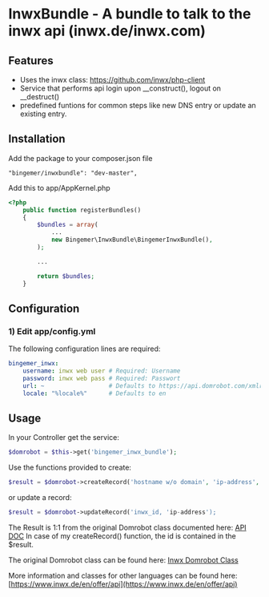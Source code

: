 InwxBundle - A bundle to talk to the inwx api (inwx.de/inwx.com)
==============================================================

Features
--------

 * Uses the inwx class: https://github.com/inwx/php-client
 * Service that performs api login upon __construct(), logout on __destruct()
 * predefined funtions for common steps like new DNS entry or update an existing entry.

Installation
-----------------------------------

Add the package to your composer.json file
```
"bingemer/inwxbundle": "dev-master",
```

Add this to app/AppKernel.php
```php
<?php
    public function registerBundles()
    {
        $bundles = array(
            ...
            new Bingemer\InwxBundle\BingemerInwxBundle(),
        );

        ...

        return $bundles;
    }
```


Configuration
-------------

### 1) Edit app/config.yml

The following configuration lines are required:

```yaml
bingemer_inwx:
    username: inwx web user # Required: Username
    password: inwx web pass # Required: Passwort
    url: ~                  # Defaults to https://api.domrobot.com/xmlrpc/   
    locale: "%locale%"      # Defaults to en
```


Usage
-----
In your Controller get the service:
```php
$domrobot = $this->get('bingemer_inwx_bundle');
```

Use the functions provided to create:
```php
$result = $domrobot->createRecord('hostname w/o domain', 'ip-address', 'domain');
```
or update a record:
```php
$result = $domrobot->updateRecord('inwx_id, 'ip-address');
```

The Result is 1:1 from the original Domrobot class documented here:
[API DOC](https://www.inwx.de/en/help/apidoc)
In case of my createRecord() function, the id is contained in the $result.

The original Domrobot class can be found here:
[Inwx Domrobot Class](https://github.com/inwx/php-client)

More information and classes for other languages can be found here:
[https://www.inwx.de/en/offer/api](https://www.inwx.de/en/offer/api)
